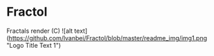 # Fractol
Fractals render (C)
![alt text] (https://github.com/lvanbei/Fractol/blob/master/readme_img/img1.png "Logo Title Text 1")
